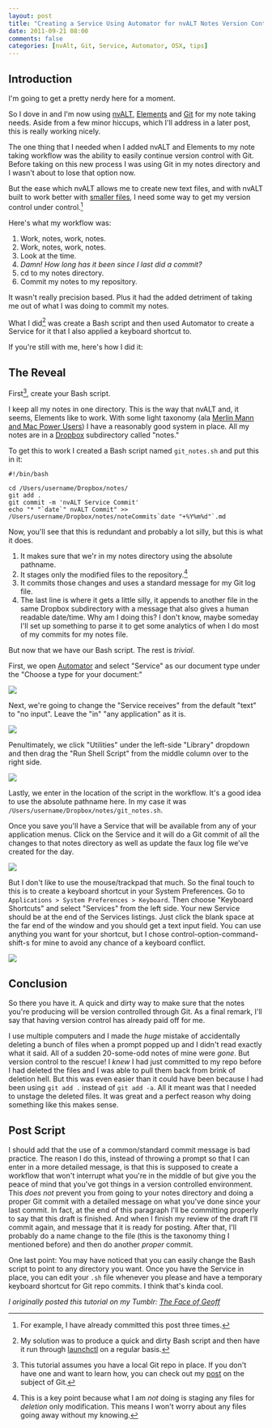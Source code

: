```yaml
---
layout: post
title: "Creating a Service Using Automator for nvALT Notes Version Control"
date: 2011-09-21 08:00
comments: false
categories: [nvAlt, Git, Service, Automator, OSX, tips]
---
```


## Introduction

I'm going to get a pretty nerdy here for a moment.

So I dove in and I'm now using [nvALT][1], [Elements][2] and [Git][3] for
my note taking needs. Aside from a few minor hiccups, which I'll address
in a later post, this is really working nicely.

The one thing that I needed when I added nvALT and Elements to my note
taking workflow was the ability to easily continue version control with
Git. Before taking on this new process I was using Git in my notes
directory and I wasn't about to lose that option now.

But the ease which nvALT allows me to create new text files, and with
nvALT built to work better with [smaller files][4], I need some way to get my
version control under control.[^version]

Here's what my workflow was:

1. Work, notes, work, notes.
2. Work, notes, work, notes.
3. Look at the time.
4. *Damn! How long has it been since I last did a commit?*
5. cd to my notes directory.
6. Commit my notes to my repository.

It wasn't really precision based. Plus it had the added detriment of
taking me out of what I was doing to commit my notes.

What I did[^original] was create a Bash script and then used Automator to create a
Service for it that I also applied a keyboard shortcut to. 

If you're still with me, here's how I did it:

## The Reveal

First[^realfirst], create your Bash script.

I keep all my notes in one directory. This is the way that nvALT and, it
seems, Elements like to work. With some light taxonomy (ala [Merlin Mann
and Mac Power Users][7]) I have a reasonably good system in place. All
my notes are in a [Dropbox][8] subdirectory called "notes."

To get this to work I created a Bash script named `git_notes.sh` and put
this in it:

    #!/bin/bash

    cd /Users/username/Dropbox/notes/
    git add .
    git commit -m 'nvALT Service Commit'
    echo "* "`date`" nvALT Commit" >> /Users/username/Dropbox/notes/noteCommits`date "+%Y%m%d"`.md

Now, you'll see that this is redundant and probably a lot silly, but
this is what it does.

1. It makes sure that we'r in my notes directory using the absolute pathname.
2. It stages only the modified files to the repository.[^keypoint]
3. It commits those changes and uses a standard message for my Git
   log file.
4. The last line is where it gets a little silly, it appends to another
   file in the same Dropbox subdirectory with a message that also gives a
   human readable date/time. Why am I doing this? I don't know, maybe
   someday I'll set up something to parse it to get some analytics of when
   I do most of my commits for my notes file. 

But now that we have our Bash script. The rest is *trivial*.

First, we open [Automator][9] and select "Service" as our document type
under the "Choose a type for your document:"

![](../images/creating-a-service-01.png)

Next, we're going to change the "Service receives" from the default
"text" to "no input". Leave the "in" "any application" as it is.

![](../images/creating-a-service-02.png)

Penultimately, we click "Utilities" under the left-side "Library" dropdown and
then drag the "Run Shell Script" from the middle column over to the
right side.

![](../images/creating-a-service-03.png)

Lastly, we enter in the location of the script in the workflow. It's a
good idea to use the absolute pathname here. In my case it was
`/Users/username/Dropbox/notes/git_notes.sh`.

Once you save you'll have a Service that will be available from any
of your application menus. Click on the Service and it will do a Git
commit of all the changes to that notes directory as well as update the
faux log file we've created for the day.

![](../images/creating-a-service-04.png)

But I don't like to use the mouse/trackpad that much. So the final touch
to this is to create a keyboard shortcut in your System Preferences. Go
to `Applications > System Preferences > Keyboard`. Then choose "Keyboard
Shortcuts" and select "Services" from the left side. Your new Service
should be at the end of the Services listings. Just click the blank
space at the far end of the window and you should get a text input
field. You can use anything you want for your shortcut, but I chose
control-option-command-shift-s for mine to avoid any chance of a
keyboard conflict.

![](../images/creating-a-service-05.png)

## Conclusion

So there you have it. A quick and dirty way to make sure that the notes
you're producing will be version controlled through Git. As a final
remark, I'll say that having version control has already paid off for
me.

I use multiple computers and I made the *huge* mistake of accidentally
deleting a bunch of files when a prompt popped up and I didn't read
exactly what it said. All of a sudden 20-some-odd notes of mine were
*gone*. But version control to the rescue! I *knew* I had just committed
to my repo before I had deleted the files and I was able to pull them
back from brink of deletion hell. But this was even easier than it could
have been because I had been using `git add .` instead of `git add -a`.
All it meant was that I needed to unstage the deleted files. It was
great and a perfect reason why doing something like this makes sense.

## Post Script

I should add that the use of a common/standard commit message is bad
practice. The reason I do this, instead of throwing a prompt so that I
can enter in a more detailed message, is that this is supposed to create
a workflow that won't interrupt what you're in the middle of but give
you the peace of mind that you've got things in a version controlled
environment. This *does not* prevent you from going to your notes
directory and doing a proper Git commit with a detailed message on what
you've done since your last commit. In fact, at the end of this
paragraph I'll be committing properly to say that this draft is
finished. And when I finish my review of the draft I'll commit again,
and message that it is ready for posting. After that, I'll probably do a
name change to the file (this is the taxonomy thing I mentioned before)
and then do another *proper* commit.

One last point: You may have noticed that you can easily change the Bash
script to point to any directory you want. Once you have the Service in
place, you can edit your `.sh` file whenever you please and have a
temporary keyboard shortcut for Git repo commits. I think that's kinda
cool.

[^version]: For example, I have already committed this post three times.

[^realfirst]: This tutorial assumes you have a local Git repo in place.
If you don't have one and want to learn how, you can check out my
[post][10] on the subject of Git.

[^original]: My solution was to produce a quick and dirty Bash script
and then have it run through [launchctl][6] on a regular basis.

[^keypoint]: This is a key point because what I am *not* doing is
staging any files for *deletion* only modification. This means I won't
worry about any files going away without my knowing.

_I originally posted this tutorial on my Tumblr: [The Face of Geoff](http://faceofgeoff.com/post/10480335918/creating-a-service-using-automator-for-nvalt-notes)_

[1]: http://brettterpstra.com/project/nvalt/
[2]: http://www.secondgearsoftware.com/elements/
[3]: http://git-scm.com/
[4]: http://brettterpstra.com/break-up-your-text-documents/
[6]: http://developer.apple.com/library/mac/#documentation/Darwin/Reference/ManPages/man1/launchctl.1.html
[7]: http://macpowerusers.com/2011/03/mpu-046-workflows-with-merlin-mann-ii/ 
[8]: http://db.tt/eOrvceA
[9]: http://support.apple.com/kb/ht2488
[10]: http://faceofgeoff.com/post/5383300462/learning-git
